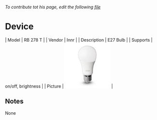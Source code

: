 
*To contribute tot his page, edit the following
[file](https://github.com/Koenkk/zigbee2mqtt.io/blob/master/docgen/device_page_notes.js)*

# Device

| Model | RB 278 T  |
| Vendor  | Innr  |
| Description | E27 Bulb |
| Supports | on/off, brightness |
| Picture | ![../images/devices/RB-278-T.jpg](../images/devices/RB-278-T.jpg) |

## Notes

None
